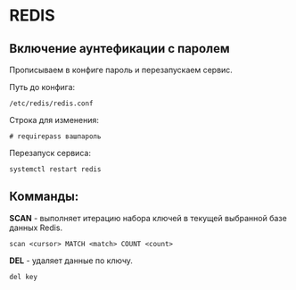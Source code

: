 <h1>REDIS</h1>

<h2>Включение аунтефикации с паролем</h2>

Прописываем в конфиге пароль и перезапускаем сервис.

Путь до конфига:

```shell
/etc/redis/redis.conf
```

Строка для изменения:

```shell
# requirepass вашпароль
```

Перезапуск сервиса:

```shell
systemctl restart redis
```

<h2>Комманды:</h2>
<b>SCAN</b> - выполняет итерацию набора ключей в текущей выбранной базе данных Redis.


```shell
scan <cursor> MATCH <match> COUNT <count>
```


<b>DEL</b> - удаляет данные по ключу.
```shell
del key
```


